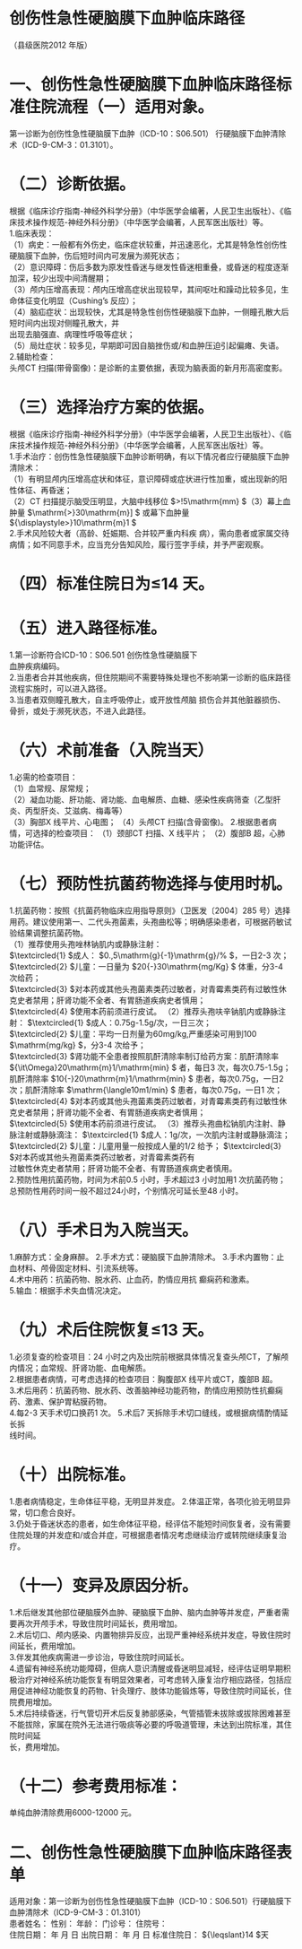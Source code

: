 # 创伤性急性硬脑膜下血肿临床路径  
（县级医院2012 年版）  
# 一、创伤性急性硬脑膜下血肿临床路径标准住院流程（一）适用对象。  
第一诊断为创伤性急性硬脑膜下血肿（ICD-10：S06.501） 行硬脑膜下血肿清除术（ICD-9-CM-3：01.3101）。  
# （二）诊断依据。  
根据《临床诊疗指南-神经外科学分册》（中华医学会编著，人民卫生出版社）、《临床技术操作规范-神经外科分册》（中华医学会编著，人民军医出版社）等。  
1.临床表现：  
（1）病史：一般都有外伤史，临床症状较重，并迅速恶化，尤其是特急性创伤性硬脑膜下血肿，伤后短时间内可发展为濒死状态；  
（2）意识障碍：伤后多数为原发性昏迷与继发性昏迷相重叠，或昏迷的程度逐渐加深，较少出现中间清醒期；  
（3）颅内压增高表现：颅内压增高症状出现较早，其间呕吐和躁动比较多见，生命体征变化明显（Cushing’s 反应）；  
（4）脑疝症状：出现较快，尤其是特急性创伤性硬脑膜下血肿，一侧瞳孔散大后短时间内出现对侧瞳孔散大，并  
出现去脑强直、病理性呼吸等症状；  
（5）局灶症状：较多见，早期即可因自脑挫伤或/和血肿压迫引起偏瘫、失语。  
2.辅助检查：  
头颅CT 扫描(带骨窗像)：是诊断的主要依据，表现为脑表面的新月形高密度影。  
# （三）选择治疗方案的依据。  
根据《临床诊疗指南-神经外科学分册》（中华医学会编著，人民卫生出版社）、《临床技术操作规范-神经外科分册》（中华医学会编著，人民军医出版社）等。  
1.手术治疗：创伤性急性硬脑膜下血肿诊断明确，有以下情况者应行硬脑膜下血肿清除术：  
（1）有明显颅内压增高症状和体征，意识障碍或症状进行性加重，或出现新的阳性体征、再昏迷；  
（2）CT 扫描提示脑受压明显，大脑中线移位 $>\!5\mathrm{mm} $（3）幕上血肿量 $\mathrm{>}30\mathrm{m}] $ 或幕下血肿量 ${\displaystyle>}10\mathrm{m}1 $  
2.手术风险较大者（高龄、妊娠期、合并较严重内科疾 病），需向患者或家属交待病情；如不同意手术，应当充分告知风险，履行签字手续，并予严密观察。  
# （四）标准住院日为≤14 天。  
# （五）进入路径标准。  
1.第一诊断符合ICD-10：S06.501 创伤性急性硬脑膜下  
血肿疾病编码。  
2.当患者合并其他疾病，但住院期间不需要特殊处理也不影响第一诊断的临床路径流程实施时，可以进入路径。  
3.当患者双侧瞳孔散大，自主呼吸停止，或开放性颅脑 损伤合并其他脏器损伤、骨折，或处于濒死状态，不进入此路径。  
# （六）术前准备（入院当天）  
1.必需的检查项目：  
（1）血常规、尿常规；  
（2）凝血功能、肝功能、肾功能、血电解质、血糖、感染性疾病筛查（乙型肝炎、丙型肝炎、艾滋病、梅毒等）  
（3）胸部X 线平片、心电图； （4）头颅CT 扫描(含骨窗像)。 2.根据患者病情，可选择的检查项目： （1）颈部CT 扫描、X 线平片； （2）腹部B 超，心肺功能评估。  
# （七）预防性抗菌药物选择与使用时机。  
1.抗菌药物：按照《抗菌药物临床应用指导原则》（卫医发〔2004〕285 号）选择用药。建议使用第一、二代头孢菌素，头孢曲松等；明确感染患者，可根据药敏试验结果调整抗菌药物。  
（1）推荐使用头孢唑林钠肌内或静脉注射：  
$\textcircled{1} $成人： $0.\,5\mathrm{g}{-1}\mathrm{g}/\% $，一日2-3 次； $\textcircled{2} $儿童：一日量为 $20{-}30\mathrm{mg/Kg} $ 体重，分3-4 次给药；  
$\textcircled{3} $对本药或其他头孢菌素类药过敏者，对青霉素类药有过敏性休克史者禁用；肝肾功能不全者、有胃肠道疾病史者慎用；  
$\textcircled{4} $使用本药前须进行皮试。 （2）推荐头孢呋辛钠肌内或静脉注射： $\textcircled{1} $成人：0.75g-1.5g/次，一日三次；  
$\textcircled{2} $儿童：平均一日剂量为60mg/kg,严重感染可用到100 $\mathrm{mg/kg} $，分3-4 次给予；  
$\textcircled{3} $肾功能不全患者按照肌酐清除率制订给药方案：肌酐清除率 ${\it\Omega}20\mathrm{m}1/\mathrm{min} $ 者，每日3 次，每次0.75-1.5g；肌酐清除率 $10{-}20\mathrm{m}1/\mathrm{min} $ 患者，每次0.75g，一日2 次；肌酐清除率 $\mathrm{\langle10m1/min} $ 患者，每次0.75g，一日1 次；  
$\textcircled{4} $对本药或其他头孢菌素类药过敏者，对青霉素类药有过敏性休克史者禁用；肝肾功能不全者、有胃肠道疾病史者慎用；  
$\textcircled{5} $使用本药前须进行皮试。 （3）推荐头孢曲松钠肌内注射、静脉注射或静脉滴注： $\textcircled{1} $成人：1g/次，一次肌内注射或静脉滴注； $\textcircled{2} $儿童：儿童用量一般按成人量的1/2 给予； $\textcircled{3} $对本药或其他头孢菌素类药过敏者，对青霉素类药有  
过敏性休克史者禁用；肝肾功能不全者、有胃肠道疾病史者慎用。  
2.预防性用抗菌药物，时间为术前0.5 小时，手术超过3 小时加用1 次抗菌药物；总预防性用药时间一般不超过24小时，个别情况可延长至48 小时。  
# （八）手术日为入院当天。  
1.麻醉方式：全身麻醉。 2.手术方式：硬脑膜下血肿清除术。 3.手术内置物：止血材料、颅骨固定材料、引流系统等。  
4.术中用药：抗菌药物、脱水药、止血药，酌情应用抗 癫痫药和激素。  
5.输血：根据手术失血情况决定。  
# （九）术后住院恢复≤13 天。  
1.必须复查的检查项目：24 小时之内及出院前根据具体情况复查头颅CT，了解颅内情况；血常规、肝肾功能、血电解质。  
2.根据患者病情，可考虑选择的检查项目：胸腹部X 线平片或CT，腹部B 超。  
3.术后用药：抗菌药物、脱水药、改善脑神经功能药物，酌情应用预防性抗癫痫药、激素、保护胃粘膜药物。  
4.每2-3 天手术切口换药1 次。 5.术后7 天拆除手术切口缝线，或根据病情酌情延长拆  
线时间。  
# （十）出院标准。  
1.患者病情稳定，生命体征平稳，无明显并发症。 2.体温正常，各项化验无明显异常，切口愈合良好。  
3.仍处于昏迷状态的患者，如生命体征平稳，经评估不能短时间恢复者，没有需要住院处理的并发症和/或合并症，可根据患者情况考虑继续治疗或转院继续康复治疗。  
# （十一）变异及原因分析。  
1.术后继发其他部位硬脑膜外血肿、硬脑膜下血肿、脑内血肿等并发症，严重者需要再次开颅手术，导致住院时间延长，费用增加。  
2.术后切口、颅内感染、内置物排异反应，出现严重神经系统并发症，导致住院时间延长，费用增加。  
3.伴发其他疾病需进一步诊治，导致住院时间延长。  
4.遗留有神经系统功能障碍，但病人意识清醒或昏迷明显减轻，经评估证明早期积极治疗对神经系统功能恢复有明显效果者，可考虑转入康复治疗相应路径，包括应用促进神经功能恢复的药物、针灸理疗、肢体功能锻炼等，导致住院时间延长，住院费用增加。  
5.术后持续昏迷，行气管切开术后反复肺部感染，气管插管未拔除或拔除困难甚至不能拔除，家属在院外无法进行吸痰等必要的呼吸道管理，未达到出院标准，其住院时间延  
长，费用增加。  
# （十二）参考费用标准：  
单纯血肿清除费用6000-12000 元。  
# 二、创伤性急性硬脑膜下血肿临床路径表单  
适用对象：第一诊断为创伤性急性硬脑膜下血肿（ICD-10：S06.501）行硬脑膜下血肿清除术（ICD-9-CM-3：01.3101）  
患者姓名：             性别：      年龄：      门诊号：          住院号：  
住院日期：     年  月  日    出院日期：       年  月   日    标准住院日： ${\leqslant}14 $天  
